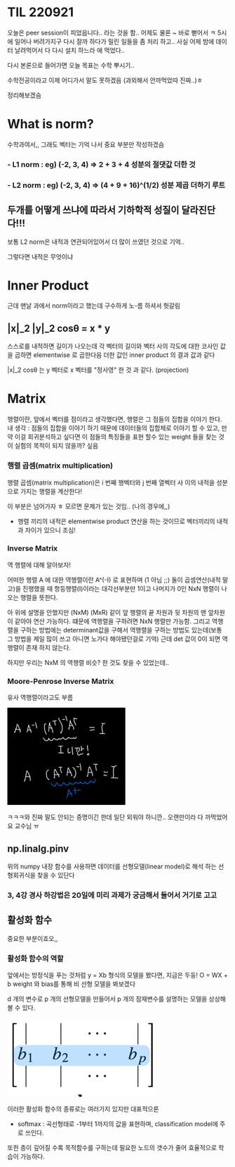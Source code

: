 # TIL  220921

오늘은 peer session이 피었읍니다.. 라는 것을 함.. 
어제도 물론 ~ 바로 뻗어서 ㅋ 5시에 일어나 버려가지구 다시 잘까 하다가 밀린 일들을 좀 처리 하고..
사실 어제 밤에 데이터 날려먹어서 다 다시 설치 하느라 애 먹었다..

다시 본론으로 들어가면 오늘 목표는 수학 뿌시기..

수학전공이라고 이제 어디가서 말도 못하겠음 (과외해서 안까먹었따 진짜..)ㅎ

정리해보겠슴

# What is norm?

수학과여서,, 그래도 벡터는 기억 나서 중요 부분만 작성하겠슴

### - L1 norm : eg) (-2, 3, 4) => 2 + 3 + 4   성분의 절댓값 더한 것 

### - L2 norm : eg) (-2, 3, 4) => (4 + 9 + 16)^(1/2) 성분 제곱 더하기 루트 


## 두개를 어떻게 쓰냐에 따라서 기하학적 성질이 달라진단다!!!



보통 L2 norm은 내적과 연관되어있어서 더  많이 쓰였던 것으로 기억..

그렇다면 내적은 무엇이냐 

# Inner Product 

근데 맨날 과에서 norm이라고 했는데 구수하게 노-름 하셔서 헛갈림

## |x|_2 |y|_2 cosθ = x * y 

스스로를 내적하면 길이가 나오는데 각  벡터의 길이와 벡터 사의 각도에 대한 코사인 값을 곱하면 elementwise 로 곱한다음 더한 값인 inner product 의 결과 값과 같다

|x|_2 cosθ 는 y 벡터로 x 벡터를 "정사영" 한 것 과 같다. (projection)


# Matrix 

행렬이란, 앞에서 벡터를 점이라고 생각했다면, 행렬은 그 점들의 집합을 이야기 한다.
내 생각 : 점들의 집합을 이야기 하기 때문에 데이터들의 집합체로 이야기 할 수 있고, 만약 이걸 회귀분석하고 싶다면 이 점들의 특징들을 표현 할수 있는 weight 들을 찾는 것이 실험의 목적이 되지 않을까? 싶음

### 행렬 곱셈(matrix multiplication)
행렬 곱셈(matrix multiplication)은 i 번째 행벡터와 j 번째 열벡터 사 이의 내적을 성분으로 가지는 행렬을 계산한다!

이 부분은 넘어가자 ㅎ 모르면 문제가 있는 것임.. (나의 경우에,,)

* 행렬 끼리의 내적은 elementwise product 연산을 하는 것이므로 벡터끼리의 내적과 차이가 있으니 조심!

### Inverse Matrix

역 행렬에 대해 알아보자!

어떠한 행렬 A 에 대한 역행렬이란 A^(-I) 로 표현하며 (1 아님 ;;) 둘이 곱셈연산(내적 말고)을 진행했을 때 항등행렬(I)이라는 대각선부분만 1이고 나머지가 0인 NxN 행렬이 나오는 행렬을 뜻한다.

아 위에 설명을 안했지만 (NxM) (MxR) 같이 앞 행렬의 끝 차원과 뒷 차원의 맨 앞차원이 같아야 연산 가능하다. 떄문에 역행렬을 구하려면 NxN 행렬만 가능함.
그리고 역행렬을 구하는 방법에는 determinant값을 구해서 역행렬을 구하는 방법도 있는데(보통 그 방법을 제일 많이 쓰고 아니면 노가다 해야됐던걸로 기억) 근데 det 값이 0이 되면 역행렬이 존재 하지 않는다. 

하지만 우리는 NxM 의 역행렬 비슷? 한 것도 찾을 수 있었는데..

### Moore-Penrose Inverse Matrix
유사 역행렬이라고도 부름

![img.png](../img.png)

ㅋㅋㅋ와 진짜 말도 안되는 증명이긴 한데 일단 외워야 하니깐.. 오랜만이라 다 까먹었어요 교수님 ㅠ

## np.linalg.pinv
위의 numpy 내장 함수를 사용하면 데이터를 선형모델(linear model)로 해석
하는 선형회귀식을 찾을 수 있단다


### 3, 4강 경사 하강법은 20일에 미리 과제가 궁금해서 들어서 거기로 고고


## 활성화 함수

중요한 부분이죠오,,

### 활성화 함수의 역할

앞에서는 방정식을 푸는 것처럼 y = Xb 형식의 모델을 봤다면, 지금은 두둥! 
O = WX + b weight 와 bias를 통해 비 선형 모델을 봐보겠다

d 개의 변수로 p 개의 선형모델을 만들어서 p 개의 잠재변수를 설명하는 모델을 상상해볼 수 있다.

![img_1.png](../img_1.png)


이러한 활성화 함수의 종류로는 여러가지 있지만 대표적으론 
- softmax : 곡선형태로 -1부터 1까지의 값을 표현하며, classification model에 주로 쓰인다. 

또한 층이 깊어질 수록 목적함수를 구하는데 필요한 노드의 갯수가 줄어 효율적으로 학습이 가능하다. 
